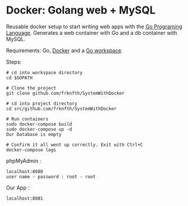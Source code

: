 # Docker: Golang web + MySQL

Reusable docker setup to start writing web apps with the [Go Programing Language](https://golang.org/). Generates a web container with Go and a db container with MySQL.

Requirements: Go, [Docker](https://www.docker.com/) and a [Go workspace](https://golang.org/doc/code.html#Workspaces).

Steps:

```
# cd into workspace directory
cd $GOPATH

# Clone the project
git clone github.com/frknfth/SystemWithDocker

# cd into project directory
cd src/github.com/frknfth/SystemWithDocker

# Run containers
sudo docker-compose build
sudo docker-compose up -d
Our Database is empty

# Confirm it all went up correctly. Exit with Ctrl+C
docker-compose logs
```
phpMyAdmin : 
```
localhost:8080
user name - password : root - root
```
Our App :
```
localhost:8081
```


